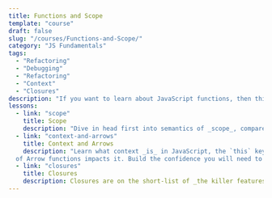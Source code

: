 ```yaml
---
title: Functions and Scope
template: "course"
draft: false
slug: "/courses/Functions-and-Scope/"
category: "JS Fundamentals"
tags:
  - "Refactoring"
  - "Debugging"
  - "Refactoring"
  - "Context"
  - "Closures"
description: "If you want to learn about JavaScript functions, then this is the course for you. Did you know that everything is a function? No? How about binding functions to Objects? Closures? Learn the digestible rules of arrow functions and when to use them best. What the heck is a this anyway? Become familiar with scope and context in JavaScript and use them to your advantage. By the end of this course, you will become familiar with all of these topics and more."
lessons:
  - link: "scope"
    title: Scope
    description: "Dive in head first into semantics of _scope_, compare and contrast it with context and build the confidence you need to understand one of the most fundamental concepts in JavaScript."
  - link: "context-and-arrows"
    title: Context and Arrows
    description: "Learn what context _is_ in JavaScript, the `this` keyword and how usage
  of Arrow functions impacts it. Build the confidence you will need to read and reason about modern JavaScript. Be able to explain context to _others_ like an expert."
  - link: "closures"
    title: Closures
    description: Closures are on the short-list of _the killer features of JavaScript_. This session will equip you with this tool for your journey onto JavaScript expert mastery. Building on the previous sessions, this set of intuitive exercises will teach you how to "think with closures".
---
```

